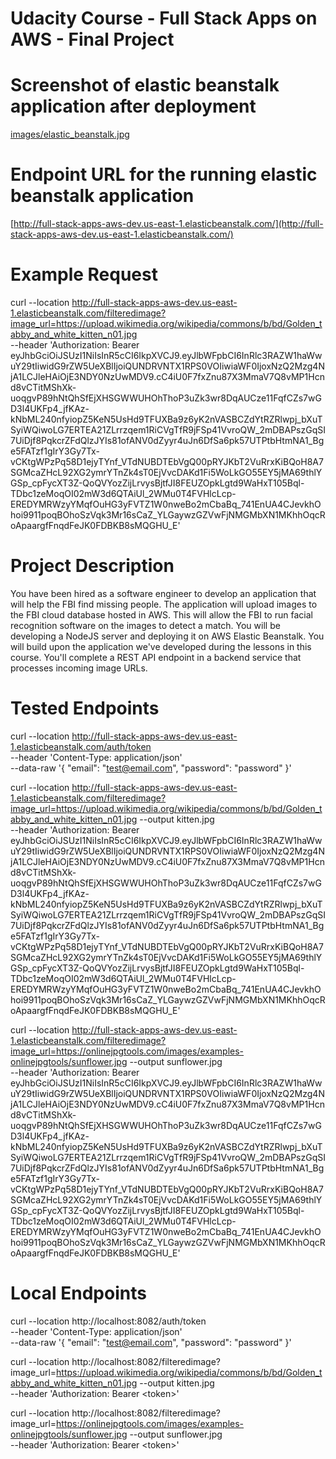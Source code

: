 # Udacity Course - Full Stack Apps on AWS - Final Project

# Screenshot of elastic beanstalk application after deployment

[images/elastic_beanstalk.jpg](images/elastic_beanstalk.jpg)

# Endpoint URL for the running elastic beanstalk application

[http://full-stack-apps-aws-dev.us-east-1.elasticbeanstalk.com/](http://full-stack-apps-aws-dev.us-east-1.elasticbeanstalk.com/)

# Example Request

curl --location http://full-stack-apps-aws-dev.us-east-1.elasticbeanstalk.com/filteredimage?image_url=https://upload.wikimedia.org/wikipedia/commons/b/bd/Golden_tabby_and_white_kitten_n01.jpg \
    --header 'Authorization: Bearer eyJhbGciOiJSUzI1NiIsInR5cCI6IkpXVCJ9.eyJlbWFpbCI6InRlc3RAZW1haWwuY29tIiwidG9rZW5UeXBlIjoiQUNDRVNTX1RPS0VOIiwiaWF0IjoxNzQ2Mzg4NjA1LCJleHAiOjE3NDY0NzUwMDV9.cC4iU0F7fxZnu87X3MmaV7Q8vMP1Hcnd8vCTitMShXk-uoqgvP89hNtQhSfEjXHSGWWUHOhThoP3uZk3wr8DqAUCze11FqfCZs7wGD3l4UKFp4_jfKAz-kNbML240nfyiopZ5KeN5UsHd9TFUXBa9z6yK2nVASBCZdYtRZRlwpj_bXuTSyiWQiwoLG7ERTEA21ZLrrzqem1RiCVgTfR9jFSp41VvroQW_2mDBAPszGqSI7UiDjf8PqkcrZFdQlzJYIs81ofANV0dZyyr4uJn6DfSa6pk57UTPtbHtmNA1_Bge5FATzf1gIrY3Gy7Tx-vCKtgWPzPq58D1ejyTYnf_VTdNUBDTEbVgQ00pRYJKbT2VuRrxKiBQoH8A7SGMcaZHcL92XG2ymrYTnZk4sT0EjVvcDAKd1Fi5WoLkGO55EY5jMA69thlYGSp_cpFycXT3Z-QoQVYozZijLrvysBjtfJI8FEUZOpkLgtd9WaHxT105Bql-TDbc1zeMoqOI02mW3d6QTAiUl_2WMu0T4FVHlcLcp-EREDYMRWzyYMqfOuHG3yFVTZ1W0nweBo2mCbaBq_741EnUA4CJevkhOhoi9911poqBOhoSzVqk3Mr16sCaZ_YLGaywzGZVwFjNMGMbXN1MKhhOqcRoApaargfFnqdFeJK0FDBKB8sMQGHU_E'

# Project Description

You have been hired as a software engineer to develop an application that will help the FBI find missing people.  The application will upload images to the FBI cloud database hosted in AWS. This will allow the FBI to run facial recognition software on the images to detect a match. You will be developing a NodeJS server and deploying it on AWS Elastic Beanstalk. 
You will build upon the application we've developed during the lessons in this course. You'll complete a REST API endpoint in a backend service that processes incoming image URLs.

# Tested Endpoints

curl --location http://full-stack-apps-aws-dev.us-east-1.elasticbeanstalk.com/auth/token \
    --header 'Content-Type: application/json' \
    --data-raw '{
        "email": "test@email.com",
        "password": "password"
    }'

curl --location http://full-stack-apps-aws-dev.us-east-1.elasticbeanstalk.com/filteredimage?image_url=https://upload.wikimedia.org/wikipedia/commons/b/bd/Golden_tabby_and_white_kitten_n01.jpg --output kitten.jpg \
    --header 'Authorization: Bearer eyJhbGciOiJSUzI1NiIsInR5cCI6IkpXVCJ9.eyJlbWFpbCI6InRlc3RAZW1haWwuY29tIiwidG9rZW5UeXBlIjoiQUNDRVNTX1RPS0VOIiwiaWF0IjoxNzQ2Mzg4NjA1LCJleHAiOjE3NDY0NzUwMDV9.cC4iU0F7fxZnu87X3MmaV7Q8vMP1Hcnd8vCTitMShXk-uoqgvP89hNtQhSfEjXHSGWWUHOhThoP3uZk3wr8DqAUCze11FqfCZs7wGD3l4UKFp4_jfKAz-kNbML240nfyiopZ5KeN5UsHd9TFUXBa9z6yK2nVASBCZdYtRZRlwpj_bXuTSyiWQiwoLG7ERTEA21ZLrrzqem1RiCVgTfR9jFSp41VvroQW_2mDBAPszGqSI7UiDjf8PqkcrZFdQlzJYIs81ofANV0dZyyr4uJn6DfSa6pk57UTPtbHtmNA1_Bge5FATzf1gIrY3Gy7Tx-vCKtgWPzPq58D1ejyTYnf_VTdNUBDTEbVgQ00pRYJKbT2VuRrxKiBQoH8A7SGMcaZHcL92XG2ymrYTnZk4sT0EjVvcDAKd1Fi5WoLkGO55EY5jMA69thlYGSp_cpFycXT3Z-QoQVYozZijLrvysBjtfJI8FEUZOpkLgtd9WaHxT105Bql-TDbc1zeMoqOI02mW3d6QTAiUl_2WMu0T4FVHlcLcp-EREDYMRWzyYMqfOuHG3yFVTZ1W0nweBo2mCbaBq_741EnUA4CJevkhOhoi9911poqBOhoSzVqk3Mr16sCaZ_YLGaywzGZVwFjNMGMbXN1MKhhOqcRoApaargfFnqdFeJK0FDBKB8sMQGHU_E'

curl --location http://full-stack-apps-aws-dev.us-east-1.elasticbeanstalk.com/filteredimage?image_url=https://onlinejpgtools.com/images/examples-onlinejpgtools/sunflower.jpg --output sunflower.jpg \
    --header 'Authorization: Bearer eyJhbGciOiJSUzI1NiIsInR5cCI6IkpXVCJ9.eyJlbWFpbCI6InRlc3RAZW1haWwuY29tIiwidG9rZW5UeXBlIjoiQUNDRVNTX1RPS0VOIiwiaWF0IjoxNzQ2Mzg4NjA1LCJleHAiOjE3NDY0NzUwMDV9.cC4iU0F7fxZnu87X3MmaV7Q8vMP1Hcnd8vCTitMShXk-uoqgvP89hNtQhSfEjXHSGWWUHOhThoP3uZk3wr8DqAUCze11FqfCZs7wGD3l4UKFp4_jfKAz-kNbML240nfyiopZ5KeN5UsHd9TFUXBa9z6yK2nVASBCZdYtRZRlwpj_bXuTSyiWQiwoLG7ERTEA21ZLrrzqem1RiCVgTfR9jFSp41VvroQW_2mDBAPszGqSI7UiDjf8PqkcrZFdQlzJYIs81ofANV0dZyyr4uJn6DfSa6pk57UTPtbHtmNA1_Bge5FATzf1gIrY3Gy7Tx-vCKtgWPzPq58D1ejyTYnf_VTdNUBDTEbVgQ00pRYJKbT2VuRrxKiBQoH8A7SGMcaZHcL92XG2ymrYTnZk4sT0EjVvcDAKd1Fi5WoLkGO55EY5jMA69thlYGSp_cpFycXT3Z-QoQVYozZijLrvysBjtfJI8FEUZOpkLgtd9WaHxT105Bql-TDbc1zeMoqOI02mW3d6QTAiUl_2WMu0T4FVHlcLcp-EREDYMRWzyYMqfOuHG3yFVTZ1W0nweBo2mCbaBq_741EnUA4CJevkhOhoi9911poqBOhoSzVqk3Mr16sCaZ_YLGaywzGZVwFjNMGMbXN1MKhhOqcRoApaargfFnqdFeJK0FDBKB8sMQGHU_E'

# Local Endpoints

curl --location http://localhost:8082/auth/token \
    --header 'Content-Type: application/json' \
    --data-raw '{
        "email": "test@email.com",
        "password": "password"
    }'

curl --location http://localhost:8082/filteredimage?image_url=https://upload.wikimedia.org/wikipedia/commons/b/bd/Golden_tabby_and_white_kitten_n01.jpg --output kitten.jpg \
    --header 'Authorization: Bearer  \<token\>'

curl --location http://localhost:8082/filteredimage?image_url=https://onlinejpgtools.com/images/examples-onlinejpgtools/sunflower.jpg --output sunflower.jpg \
    --header 'Authorization: Bearer  \<token\>'

